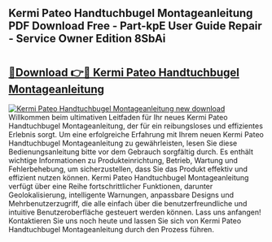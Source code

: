 ## Kermi Pateo Handtuchbugel Montageanleitung PDF Download Free - Part-kpE User Guide Repair - Service Owner Edition 8SbAi

# <h2><a href="http://df8catk.blite.top/?on=Kermi+Pateo+Handtuchbugel+Montageanleitung">🔗Download 👉🔴 Kermi Pateo Handtuchbugel Montageanleitung</a></h2>

[![Kermi Pateo Handtuchbugel Montageanleitung new download](https://i.imgur.com/lujVjoI.png)](http://df8catk.blite.top/?on=Kermi+Pateo+Handtuchbugel+Montageanleitung)
Willkommen beim ultimativen Leitfaden für Ihr neues Kermi Pateo Handtuchbugel Montageanleitung, der für ein reibungsloses und effizientes Erlebnis sorgt. Um eine erfolgreiche Erfahrung mit Ihrem neuen Kermi Pateo Handtuchbugel Montageanleitung zu gewährleisten, lesen Sie diese Bedienungsanleitung bitte vor dem Gebrauch sorgfältig durch. Es enthält wichtige Informationen zu Produkteinrichtung, Betrieb, Wartung und Fehlerbehebung, um sicherzustellen, dass Sie das Produkt effektiv und effizient nutzen können. Kermi Pateo Handtuchbugel Montageanleitung verfügt über eine Reihe fortschrittlicher Funktionen, darunter Geolokalisierung, intelligente Warnungen, anpassbare Designs und Mehrbenutzerzugriff, die alle einfach über die benutzerfreundliche und intuitive Benutzeroberfläche gesteuert werden können. Lass uns anfangen! Kontaktieren Sie uns noch heute und lassen Sie sich von Kermi Pateo Handtuchbugel Montageanleitung durch den Prozess führen.
